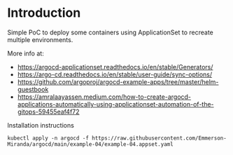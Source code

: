 # Introduction
Simple PoC to deploy some containers using ApplicationSet to recreate multiple environments.

More info at: 
- https://argocd-applicationset.readthedocs.io/en/stable/Generators/
- https://argo-cd.readthedocs.io/en/stable/user-guide/sync-options/
- https://github.com/argoproj/argocd-example-apps/tree/master/helm-guestbook
- https://amralaayassen.medium.com/how-to-create-argocd-applications-automatically-using-applicationset-automation-of-the-gitops-59455eaf4f72


Installation instructions

```
kubectl apply -n argocd -f https://raw.githubusercontent.com/Emmerson-Miranda/argocd/main/example-04/example-04.appset.yaml
```
